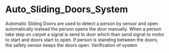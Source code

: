 # Auto_Sliding_Doors_System

Automatic Sliding Doors are used to detect a person by sensor and open automatically instead the person opens the door manually. When a person take step on carpet a signal is send to door which than send signal to motor to start and doors start to open. If person is standing between the doors, the safety sensor keeps the doors open.
                                                               Verification of system
